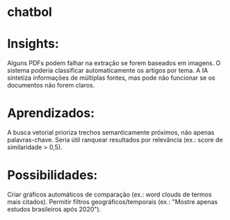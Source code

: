 # chatbol

# Insights:
Alguns PDFs podem falhar na extração se forem baseados em imagens.
O sistema poderia classificar automaticamente os artigos por tema.
A IA sintetiza informações de múltiplas fontes, mas pode não funcionar se os documentos não forem claros.

# Aprendizados:
A busca vetorial prioriza trechos semanticamente próximos, não apenas palavras-chave.
Seria útil ranquear resultados por relevância (ex.: score de similaridade > 0,5).

# Possibilidades:
Criar gráficos automáticos de comparação (ex.: word clouds de termos mais citados).
Permitir filtros geográficos/temporais (ex.: "Mostre apenas estudos brasileiros após 2020").
